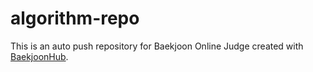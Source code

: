 # algorithm-repo
This is an auto push repository for Baekjoon Online Judge created with [BaekjoonHub](https://github.com/BaekjoonHub/BaekjoonHub).
